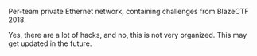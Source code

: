 Per-team private Ethernet network, containing challenges from BlazeCTF 2018.

Yes, there are a lot of hacks, and no, this is not very organized. This may get updated in the future.

